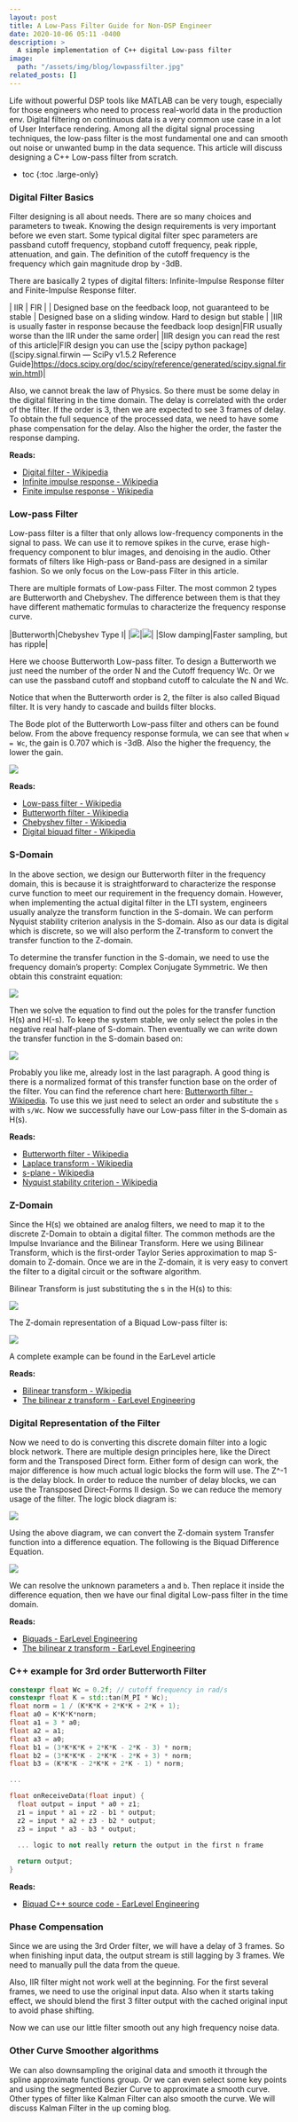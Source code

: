 ```yaml
---
layout: post
title: A Low-Pass Filter Guide for Non-DSP Engineer
date: 2020-10-06 05:11 -0400
description: >
  A simple implementation of C++ digital Low-pass filter
image:
  path: "/assets/img/blog/lowpassfilter.jpg"
related_posts: []
---
```


Life without powerful DSP tools like MATLAB can be very tough, especially for those engineers who need to process real-world data in the production env. Digital filtering on continuous data is a very common use case in a lot of User Interface rendering. Among all the digital signal processing techniques, the low-pass filter is the most fundamental one and can smooth out noise or unwanted bump in the data sequence. This article will discuss designing a C++  Low-pass filter from scratch.  

* toc
{:toc .large-only}

### Digital Filter Basics

Filter designing is all about needs. There are so many choices and parameters to tweak. Knowing the design requirements is very important before we even start. Some typical digital filter spec parameters are passband cutoff frequency, stopband cutoff frequency, peak ripple, attenuation, and gain. The definition of the cutoff frequency is the frequency which gain magnitude drop by -3dB.

There are basically 2 types of digital filters: Infinite-Impulse Response filter and Finite-Impulse Response filter. 

| IIR | FIR |
| Designed base on the feedback loop, not guaranteed to be stable | Designed base on a sliding window. Hard to design but stable |
|IIR is usually faster in response because the feedback loop design|FIR usually worse than the IIR under the same order|
|IIR design you can read the rest of this article|FIR design you can use the [scipy python package]([scipy.signal.firwin — SciPy v1.5.2 Reference Guide]https://docs.scipy.org/doc/scipy/reference/generated/scipy.signal.firwin.html)|

Also, we cannot break the law of Physics. So there must be some delay in the digital filtering in the time domain. The delay is correlated with the order of the filter. If the order is 3, then we are expected to see 3 frames of delay. To obtain the full sequence of the processed data, we need to have some phase compensation for the delay. Also the higher the order, the faster the response damping. 

**Reads:** 
- [Digital filter - Wikipedia](https://en.wikipedia.org/wiki/Digital_filter)
- [Infinite impulse response - Wikipedia](https://en.wikipedia.org/wiki/Infinite_impulse_response)
- [Finite impulse response - Wikipedia](https://en.wikipedia.org/wiki/Finite_impulse_response)

### Low-pass Filter

Low-pass filter is a filter that only allows low-frequency components in the signal to pass. We can use it to remove spikes in the curve, erase high-frequency component to blur images, and denoising in the audio. Other formats of filters like High-pass or Band-pass are designed in a similar fashion. So we only focus on the Low-pass Filter in this article.

There are multiple formats of Low-pass Filter. The most common 2 types are Butterworth and Chebyshev. The difference between them is that they have different mathematic formulas to characterize the frequency response curve. 

|Butterworth|Chebyshev Type I|
|![](/assets/img/blog/butterworth.svg)|![](/assets/img/blog/chebyshev.svg)|
|Slow damping|Faster sampling, but has ripple|

Here we choose Butterworth Low-pass filter. To design a Butterworth we just need the number of the order N and the Cutoff frequency Wc. Or we can use the passband cutoff and stopband cutoff to calculate the N and Wc.

Notice that when the Butterworth order is 2, the filter is also called Biquad filter. It is very handy to cascade and builds filter blocks.

The Bode plot of the Butterworth Low-pass filter and others can be found below. From the above frequency response formula, we can see that when `w = Wc`, the gain is 0.707 which is -3dB. Also the higher the frequency, the lower the gain.

![](/assets/img/blog/bodeplot.png)

**Reads:**
- [Low-pass filter - Wikipedia](https://en.wikipedia.org/wiki/Low-pass_filter)
- [Butterworth filter - Wikipedia](https://en.wikipedia.org/wiki/Butterworth_filter)
- [Chebyshev filter - Wikipedia](https://en.wikipedia.org/wiki/Chebyshev_filter)
- [Digital biquad filter - Wikipedia](https://en.wikipedia.org/wiki/Digital_biquad_filter)

### S-Domain

In the above section, we design our Butterworth filter in the frequency domain, this is because it is straightforward to characterize the response curve function to meet our requirement in the frequency domain. However, when implementing the actual digital filter in the LTI system, engineers usually analyze the transform function in the S-domain. We can perform Nyquist stability criterion analysis in the S-domain. Also as our data is digital which is discrete, so we will also perform the Z-transform to convert the transfer function to the Z-domain.

To determine the transfer function in the S-domain, we need to use the frequency domain’s property: Complex Conjugate Symmetric. We then obtain this constraint equation:

![](/assets/img/blog/constain.svg)

Then we solve the equation to find out the poles for the transfer function H(s) and H(-s). To keep the system stable, we only select the poles in the negative real half-plane of S-domain. Then eventually we can write down the transfer function in the S-domain based on:

![](/assets/img/blog/stf.svg)

Probably you like me, already lost in the last paragraph. A good thing is there is a normalized format of this transfer function base on the order of the filter. You can find the reference chart here: [Butterworth filter - Wikipedia](https://en.wikipedia.org/wiki/Butterworth_filter#Normalized_Butterworth_polynomials). To use this we just need to select an order and substitute the `s` with `s/Wc`. Now we successfully have our Low-pass filter in the S-domain as H(s).

**Reads:**
- [Butterworth filter - Wikipedia](https://en.wikipedia.org/wiki/Butterworth_filter#Transfer_function)
- [Laplace transform - Wikipedia](https://en.wikipedia.org/wiki/Laplace_transform)
- [s-plane - Wikipedia](https://en.wikipedia.org/wiki/S-plane)
- [Nyquist stability criterion - Wikipedia](https://en.wikipedia.org/wiki/Nyquist_stability_criterion)

### Z-Domain
Since the H(s) we obtained are analog filters, we need to map it to the discrete Z-Domain to obtain a digital filter. The common methods are the Impulse Invariance and the Bilinear Transform. Here we using Bilinear Transform, which is the first-order Taylor Series approximation to map S-domain to Z-domain. Once we are in the Z-domain, it is very easy to convert the filter to a digital circuit or the software algorithm. 

Bilinear Transform is just substituting the s in the H(s) to this: 

![](/assets/img/blog/bilinear.svg)

The Z-domain representation of a Biquad Low-pass filter is: 

![](/assets/img/blog/z.gif)

A complete example can be found in the EarLevel article

**Reads:**
- [Bilinear transform - Wikipedia](https://en.wikipedia.org/wiki/Bilinear_transform)
- [The bilinear z transform - EarLevel Engineering](https://www.earlevel.com/main/2003/03/02/the-bilinear-z-transform/)

### Digital Representation of the Filter

Now we need to do is converting this discrete domain filter into a logic block network. There are multiple design principles here, like the Direct form and the Transposed Direct form. Either form of design can work, the major difference is how much actual logic blocks the form will use. The Z^-1 is the delay block. In order to reduce the number of delay blocks, we can use the Transposed Direct-Forms II design. So we can reduce the memory usage of the filter. The logic block diagram is: 

![](/assets/img/blog/transposed-direct.png)

Using the above diagram, we can convert the Z-domain system Transfer function into a difference equation. The following is the Biquad Difference Equation. 

![](/assets/img/blog/difference.svg)

We can resolve the unknown parameters `a` and `b`. Then replace it inside the difference equation, then we have our final digital Low-pass filter in the time domain.

**Reads:**
- [Biquads - EarLevel Engineering](https://www.earlevel.com/main/2003/02/28/biquads/)
- [The bilinear z transform - EarLevel Engineering](https://www.earlevel.com/main/2003/03/02/the-bilinear-z-transform/)

 
### C++ example for 3rd order Butterworth Filter

```c++
constexpr float Wc = 0.2f; // cutoff frequency in rad/s
constexpr float K = std::tan(M_PI * Wc);
float norm = 1 / (K*K*K + 2*K*K + 2*K + 1);
float a0 = K*K*K*norm;
float a1 = 3 * a0;
float a2 = a1; 
float a3 = a0;
float b1 = (3*K*K*K + 2*K*K - 2*K - 3) * norm;
float b2 = (3*K*K*K - 2*K*K - 2*K + 3) * norm;
float b3 = (K*K*K - 2*K*K + 2*K - 1) * norm;

...

float onReceiveData(float input) {
  float output = input * a0 + z1;
  z1 = input * a1 + z2 - b1 * output;
  z2 = input * a2 + z3 - b2 * output;
  z3 = input * a3 - b3 * output;
  
  ... logic to not really return the output in the first n frame

  return output;
}
```

**Reads:**
- [Biquad C++ source code - EarLevel Engineering](https://www.earlevel.com/main/2012/11/26/biquad-c-source-code/)

### Phase Compensation

Since we are using the 3rd Order filter, we will have a delay of 3 frames. So when finishing input data, the output stream is still lagging by 3 frames. We need to manually pull the data from the queue.

Also, IIR filter might not work well at the beginning. For the first several frames, we need to use the original input data. Also when it starts taking effect, we should blend the first 3 filter output with the cached original input to avoid phase shifting. 

Now we can use our little filter smooth out any high frequency noise data.

### Other Curve Smoother algorithms

We can also downsampling the original data and smooth it through the spline approximate functions group. Or we can even select some key points and using the segmented Bezier Curve to approximate a smooth curve. Other types of filter like Kalman Filter can also smooth the curve. We will discuss Kalman Filter in the up coming blog.
